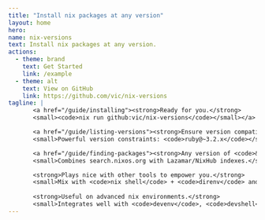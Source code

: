 ```yaml
---
title: "Install nix packages at any version"
layout: home
hero:
name: nix-versions
text: Install nix packages at any version.
actions: 
  - theme: brand 
    text: Get Started 
    link: /example 
  - theme: alt 
    text: View on GitHub 
    link: https://github.com/vic/nix-versions
tagline: |
       <a href="/guide/installing"><strong>Ready for you.</strong>
       <small><code>nix run github:vic/nix-versions</code></small></a>

       <a href="/guide/listing-versions"><strong>Ensure version compatibility of your tools.</strong>
       <small>Powerful version constraints: <code>ruby@~3.2.x</code></small></a>

       <a href="/guide/finding-packages"><strong>Any version of <code>&gt;200000</code> nixpkgs at your disposal.</strong>
       <small>Combines search.nixos.org with Lazamar/NixHub indexes.</small></a>

       <strong>Plays nice with other tools to empower you.</strong>
       <small>Mix with <code>nix shell</code> + <code>direnv</code> and get the easiest development environment with <strong>zero-nix knowledge</strong>.</small>
       
       <strong>Useful on advanced nix environments.</strong>
       <small>Integrates well with <code>devenv</code>, <code>devshell</code>, <code>NixOS</code>, you name it.</small>
---
```


